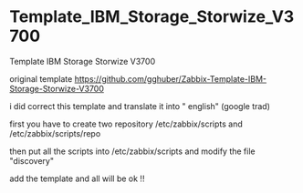 # Template_IBM_Storage_Storwize_V3700
Template IBM Storage Storwize V3700

original template
https://github.com/gghuber/Zabbix-Template-IBM-Storage-Storwize-V3700


i did correct this template and translate it into " english" (google trad)

first you have to create two repository /etc/zabbix/scripts and /etc/zabbix/scripts/repo

then put all the scripts into /etc/zabbix/scripts  and modify the file "discovery"



add the template and all will be ok !!


